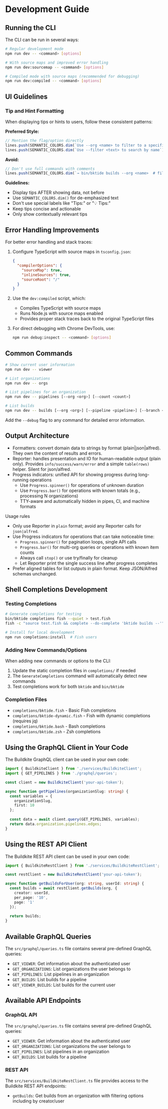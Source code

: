 # Development Guide

## Running the CLI

The CLI can be run in several ways:

```bash
# Regular development mode
npm run dev -- <command> [options]

# With source maps and improved error handling
npm run dev:sourcemap -- <command> [options]

# Compiled mode with source maps (recommended for debugging)
npm run dev:compiled -- <command> [options]
```

## UI Guidelines

### Tip and Hint Formatting

When displaying tips or hints to users, follow these consistent patterns:

**Preferred Style:**
```typescript
// Mention the flag/option directly
lines.push(SEMANTIC_COLORS.dim(`Use --org <name> to filter to a specific organization`));
lines.push(SEMANTIC_COLORS.dim(`Use --filter <text> to search by name`));
```

**Avoid:**
```typescript
// Don't use full commands with comments
lines.push(SEMANTIC_COLORS.dim(`→ bin/bktide builds --org <name>  # filter to specific org`));
```

**Guidelines:**
- Display tips AFTER showing data, not before
- Use `SEMANTIC_COLORS.dim()` for de-emphasized text
- Don't use special labels like "Tips:" or "💡 Tips:"
- Keep tips concise and actionable
- Only show contextually relevant tips

## Error Handling Improvements

For better error handling and stack traces:

1. Configure TypeScript with source maps in `tsconfig.json`:
   ```json
   {
     "compilerOptions": {
       "sourceMap": true,
       "inlineSources": true,
       "sourceRoot": "/"
     }
   }
   ```

2. Use the `dev:compiled` script, which:
   - Compiles TypeScript with source maps
   - Runs Node.js with source maps enabled
   - Provides proper stack traces back to the original TypeScript files

3. For direct debugging with Chrome DevTools, use:
   ```bash
   npm run debug:inspect -- <command> [options]
   ```

## Common Commands

```bash
# Show current user information
npm run dev -- viewer

# List organizations
npm run dev -- orgs

# List pipelines for an organization
npm run dev -- pipelines [--org <org>] [--count <count>]

# List builds
npm run dev -- builds [--org <org>] [--pipeline <pipeline>] [--branch <branch>]
```

Add the `--debug` flag to any command for detailed error information.

## Output Architecture

- Formatters: convert domain data to strings by format (plain|json|alfred). They own the content of results and errors.
- Reporter: handles presentation and IO for human-readable output (plain only). Provides `info/success/warn/error` and a simple `table(rows)` helper. Silent for json/alfred.
- Progress indicators: unified API for showing progress during long-running operations
  - Use `Progress.spinner()` for operations of unknown duration
  - Use `Progress.bar()` for operations with known totals (e.g., processing N organizations)
  - TTY-aware and automatically hidden in pipes, CI, and machine formats

Usage rules
- Only use Reporter in `plain` format; avoid any Reporter calls for `json|alfred`.
- Use Progress indicators for operations that can take noticeable time:
  - `Progress.spinner()` for pagination loops, single API calls
  - `Progress.bar()` for multi-org queries or operations with known item counts
  - Always call `stop()` or use try/finally for cleanup
  - Let Reporter print the single success line after progress completes
- Prefer aligned tables for list outputs in plain format. Keep JSON/Alfred schemas unchanged.

## Shell Completions Development

### Testing Completions
```bash
# Generate completions for testing
bin/bktide completions fish --quiet > test.fish
fish -c "source test.fish && complete --do-complete 'bktide builds --'"

# Install for local development
npm run completions:install  # Fish users
```

### Adding New Commands/Options
When adding new commands or options to the CLI:
1. Update the static completion files in `completions/` if needed
2. The `GenerateCompletions` command will automatically detect new commands
3. Test completions work for both `bktide` and `bin/bktide`

### Completion Files
- `completions/bktide.fish` - Basic Fish completions
- `completions/bktide-dynamic.fish` - Fish with dynamic completions (requires jq)
- `completions/bktide.bash` - Bash completions
- `completions/bktide.zsh` - Zsh completions

## Using the GraphQL Client in Your Code

The Buildkite GraphQL client can be used in your own code:

```typescript
import { BuildkiteClient } from './services/BuildkiteClient';
import { GET_PIPELINES } from './graphql/queries';

const client = new BuildkiteClient('your-api-token');

async function getPipelines(organizationSlug: string) {
  const variables = {
    organizationSlug,
    first: 10
  };
  
  const data = await client.query(GET_PIPELINES, variables);
  return data.organization.pipelines.edges;
}
```

## Using the REST API Client

The Buildkite REST API client can be used in your own code:

```typescript
import { BuildkiteRestClient } from './services/BuildkiteRestClient';

const restClient = new BuildkiteRestClient('your-api-token');

async function getBuildsForUser(org: string, userId: string) {
  const builds = await restClient.getBuilds(org, {
    creator: userId,
    per_page: '10',
    page: '1'
  });
  
  return builds;
}
```

## Available GraphQL Queries

The `src/graphql/queries.ts` file contains several pre-defined GraphQL queries:

- `GET_VIEWER`: Get information about the authenticated user
- `GET_ORGANIZATIONS`: List organizations the user belongs to
- `GET_PIPELINES`: List pipelines in an organization
- `GET_BUILDS`: List builds for a pipeline
- `GET_VIEWER_BUILDS`: List builds for the current user

## Available API Endpoints

### GraphQL API
The `src/graphql/queries.ts` file contains several pre-defined GraphQL queries:

- `GET_VIEWER`: Get information about the authenticated user
- `GET_ORGANIZATIONS`: List organizations the user belongs to
- `GET_PIPELINES`: List pipelines in an organization
- `GET_BUILDS`: List builds for a pipeline

### REST API
The `src/services/BuildkiteRestClient.ts` file provides access to the Buildkite REST API endpoints:

- `getBuilds`: Get builds from an organization with filtering options including by creator/user 